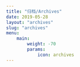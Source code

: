 ```yaml
---
title: "归档/Archives"
date: 2019-05-28
layout: "archives"
slug: "archives"
menu:
    main:
        weight: -70
        params: 
            icon: archives
---
```

